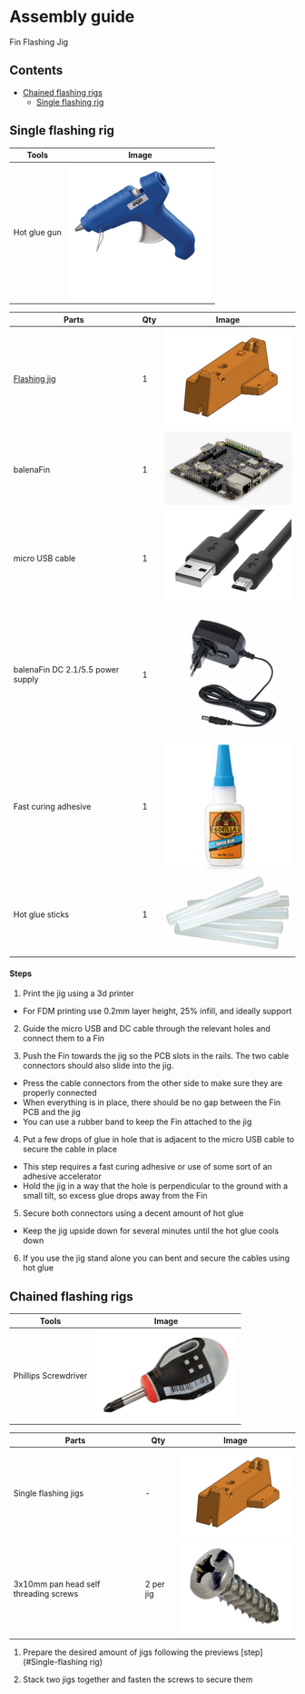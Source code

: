 # Assembly guide
Fin Flashing Jig

## Contents

- [Chained flashing rigs](#Chained-flashing-rigs)
  - [Single flashing rig](#Single-flashing-rig)

## Single flashing rig

| Tools | Image |
|-|-|
| Hot glue gun | <img src="./photos/hotGlueGun.jpg" width="250"> |

| Parts | Qty | Image |
|-|-|-|
| [Flashing jig](../../output/STL/flashingJig.stl) | 1 | <img src="../../output/JPG/flashingJig.jpg" width="250"> |
| balenaFin | 1 | <img src="./photos/balenaFin.png" width="250"> |
| micro USB cable | 1 | <img src="./photos/microUSB.jpg" width="250"> |
| balenaFin DC 2.1/5.5 power supply | 1 | <img src="./photos/FinPSU.jpg" width="250"> |
| Fast curing adhesive | 1 | <img src="./photos/glue.jpg" width="250"> |
| Hot glue sticks | 1 | <img src="./photos/hotGlue.jpg" width="250"> |


#### Steps

1. Print the jig using a 3d printer
  - For FDM printing use 0.2mm layer height, 25% infill, and ideally support

2. Guide the micro USB and DC cable through the relevant holes and connect them to a Fin

3. Push the Fin towards the jig so the PCB slots in the rails. The two cable connectors should also slide into the jig.
  - Press the cable connectors from the other side to make sure they are properly connected
  - When everything is in place, there should be no gap between the Fin PCB and the jig
  - You can use a rubber band to keep the Fin attached to the jig

4. Put a few drops of glue in hole that is adjacent to the micro USB cable to secure the cable in place
  - This step requires a fast curing adhesive or use of some sort of an adhesive accelerator
  - Hold the jig in a way that the hole is perpendicular to the ground with a small tilt, so excess glue drops away from the Fin

5. Secure both connectors using a decent amount of hot glue
  - Keep the jig upside down for several minutes until the hot glue cools down

6. If you use the jig stand alone you can bent and secure the cables using hot glue

## Chained flashing rigs

| Tools | Image |
|-|-|
| Phillips Screwdriver | <img src="./photos/screwdriver.jpg" width="250"> |

| Parts | Qty | Image |
|-|-|-|
| Single flashing jigs | - | <img src="../../output/JPG/flashingJig.jpg" width="250"> |
| 3x10mm pan head self threading screws | 2 per jig | <img src="./photos/screw.jpg" width="250"> |

1. Prepare the desired amount of jigs following the previews [step](#Single-flashing rig)

2. Stack two jigs together and fasten the screws to secure them
